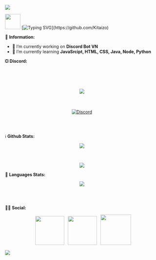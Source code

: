 <a href="https://www.youtube.com/watch?v=dQw4w9WgXcQ"><img src="https://user-images.githubusercontent.com/73097560/115834477-dbab4500-a447-11eb-908a-139a6edaec5c.gif"></a>

<img src="https://media.giphy.com/media/VgCDAzcKvsR6OM0uWg/giphy.gif" width="50"> [![Typing SVG](https://readme-typing-svg.herokuapp.com?color=%2336BCF7&size=25&vCenter=true&height=40&lines=Hi%2C+I'm+Kitaizo+!;Welcome+to+my+Github+!)](https://github.com/Kitaizo) 

🏅 **Information:**
- 🔭 I’m currently working on  **Discord Bot VN**
- 🌱 I’m currently learning  **JavaSrcipt, HTML, CSS, Java, Node, Python**

❎ **Discord:**

<!-- ![Discord](https://discord.c99.nl/widget/theme-3/725945760629129277.png) -->
<div align="center">
<!-- <a href="https://top.gg/bot/953116884268617729">
  <img src="https://top.gg/api/widget/953116884268617729.svg">
</a> -->
  
  
<!-- <a align="center" href="https://top.gg/bot/953116884268617729">
  <img src="https://top.gg/api/widget/953116884268617729.svg">
</a> -->
<br><br><br><br>
<a href="https://discord.gg/TV4SagrGdb">
  <img src="https://discord.com/api/guilds/911073413068619776/widget.png?style=banner4">
</a>
<br><br><br><br>
<a align="center" href="https://discord.com/users/882173065163849739">
<img align="center" src="https://discord.c99.nl/widget/theme-3/882173065163849739.png" alt="Discord"/>
</a>
 </div>
<br><br>

ℹ️ **Github Stats:**

<div align="center"><img src="https://github-profile-trophy.vercel.app/?username=Kitaizo&theme=dracula&count_private=true"></div>
<br><br>
<p align="center">
<img align="center" src="https://github-readme-stats.vercel.app/api?username=Kitaizo&show_icons=true&hide_border=true&theme=tokyonight">
</p>

📖 **Languages Stats:**
<p align="center">
<img align="center" src="https://github-readme-stats.vercel.app/api/top-langs/?username=Kitaizo&theme=tokyonight&hide=batchfile">
</p> <br><br>
 
🤝🏻 **Social:**
<p align="center">
&nbsp; <a href="https://www.youtube.com/channel/UCYwiSvAyyEDwlWUp_LElydA" target="_blank" rel="noopener noreferrer"><img src="https://img.icons8.com/doodle/48/000000/youtube-play--v2.png" width="95" /></a>
&nbsp; <a href="https://discord.com/users/882173065163849739" target="_blank" rel="noopener noreferrer"><img src="https://img.icons8.com/doodle/48/000000/discord-logo.png" width="95" /></a> 
&nbsp; <a href="https://github.com/Kitaizo" target="_blank" rel="noopener noreferrer"><img src="https://img.icons8.com/plasticine/100/000000/github.png" width="100" /></a>

<a href="https://www.youtube.com/watch?v=dQw4w9WgXcQ"><img src="https://user-images.githubusercontent.com/73097560/115834477-dbab4500-a447-11eb-908a-139a6edaec5c.gif"></a>
